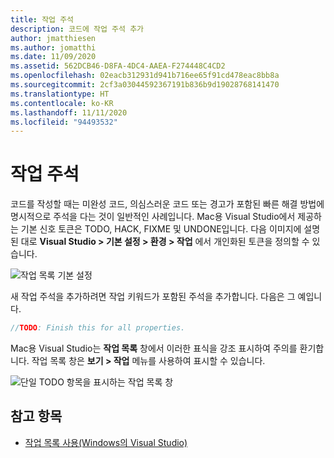 ```yaml
---
title: 작업 주석
description: 코드에 작업 주석 추가
author: jmatthiesen
ms.author: jomatthi
ms.date: 11/09/2020
ms.assetid: 562DCB46-D8FA-4DC4-AAEA-F274448C4CD2
ms.openlocfilehash: 02eacb312931d941b716ee65f91cd478eac8bb8a
ms.sourcegitcommit: 2cf3a03044592367191b836b9d19028768141470
ms.translationtype: HT
ms.contentlocale: ko-KR
ms.lasthandoff: 11/11/2020
ms.locfileid: "94493532"
---
```

# <a name="task-comments"></a>작업 주석

코드를 작성할 때는 미완성 코드, 의심스러운 코드 또는 경고가 포함된 빠른 해결 방법에 명시적으로 주석을 다는 것이 일반적인 사례입니다. Mac용 Visual Studio에서 제공하는 기본 신호 토큰은 TODO, HACK, FIXME 및 UNDONE입니다. 다음 이미지에 설명된 대로 **Visual Studio > 기본 설정 > 환경 > 작업** 에서 개인화된 토큰을 정의할 수 있습니다.

![작업 목록 기본 설정](media/source-editor-image10.png)

새 작업 주석을 추가하려면 작업 키워드가 포함된 주석을 추가합니다. 다음은 그 예입니다.

```csharp
//TODO: Finish this for all properties.
```

Mac용 Visual Studio는 **작업 목록** 창에서 이러한 표식을 강조 표시하여 주의를 환기합니다. 작업 목록 창은 **보기 > 작업** 메뉴를 사용하여 표시할 수 있습니다.

![단일 TODO 항목을 표시하는 작업 목록 창](media/source-editor-image11.png)

## <a name="see-also"></a>참고 항목

- [작업 목록 사용(Windows의 Visual Studio)](/visualstudio/ide/using-the-task-list)
